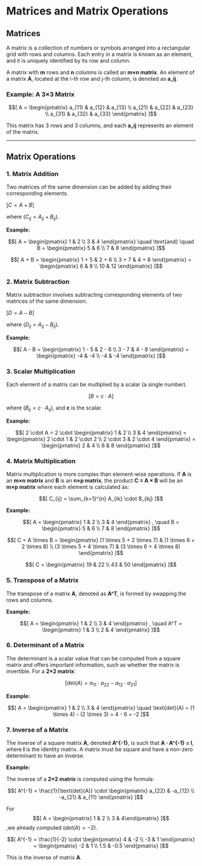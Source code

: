 
# Matrices and Matrix Operations

## Matrices
A matrix is a collection of numbers or symbols arranged into a rectangular grid with rows and columns. Each entry in a matrix is known as an element, and it is uniquely identified by its row and column.

A matrix with **m** rows and **n** columns is called an **m×n matrix**.
An element of a matrix **A**, located at the i-th row and j-th column, is denoted as **a_ij**.

### Example: A 3×3 Matrix

$$[
A = \begin{pmatrix} 
a_{11} & a_{12} & a_{13} \\ 
a_{21} & a_{22} & a_{23} \\
a_{31} & a_{32} & a_{33}
\end{pmatrix}
]$$

This matrix has 3 rows and 3 columns, and each **a_ij** represents an element of the matrix.

---

## Matrix Operations

### 1. Matrix Addition
Two matrices of the same dimension can be added by adding their corresponding elements.

$[
C = A + B
]$

where $( C_{ij} = A_{ij} + B_{ij} )$.

**Example:**

$$[
A = \begin{pmatrix} 
1 & 2 \\ 
3 & 4
\end{pmatrix}
\quad \text{and} \quad
B = \begin{pmatrix} 
5 & 6 \\ 
7 & 8
\end{pmatrix}
]$$

$$[
A + B = \begin{pmatrix} 
1 + 5 & 2 + 6 \\
3 + 7 & 4 + 8
\end{pmatrix} = \begin{pmatrix}
6 & 8 \\
10 & 12
\end{pmatrix}
]$$
### 2. Matrix Subtraction
Matrix subtraction involves subtracting corresponding elements of two matrices of the same dimension.

$[
D = A - B
]$

where $( D_{ij} = A_{ij} - B_{ij} )$.

**Example:**

$$[
A - B = \begin{pmatrix} 
1 - 5 & 2 - 6 \\
3 - 7 & 4 - 8
\end{pmatrix} = \begin{pmatrix} 
-4 & -4 \\
-4 & -4
\end{pmatrix}
]$$

### 3. Scalar Multiplication
Each element of a matrix can be multiplied by a scalar (a single number).

$$[
B = c \cdot A
]$$

where $( B_{ij} = c \cdot A_{ij} )$, and **c** is the scalar.

**Example:**

$$[
2 \cdot A = 2 \cdot \begin{pmatrix} 
1 & 2 \\ 
3 & 4
\end{pmatrix} = \begin{pmatrix} 
2 \cdot 1 & 2 \cdot 2 \\ 
2 \cdot 3 & 2 \cdot 4
\end{pmatrix} = \begin{pmatrix} 
2 & 4 \\ 
6 & 8
\end{pmatrix}
]$$

### 4. Matrix Multiplication
Matrix multiplication is more complex than element-wise operations. If **A** is an **m×n matrix** and **B** is an **n×p matrix**, the product **C = A × B** will be an **m×p matrix** where each element is calculated as:

$$[
C_{ij} = \sum_{k=1}^{n} A_{ik} \cdot B_{kj}
]$$

**Example:**

$$[
A = \begin{pmatrix} 
1 & 2 \\ 
3 & 4
\end{pmatrix}
, \quad
B = \begin{pmatrix} 
5 & 6 \\ 
7 & 8
\end{pmatrix}
]$$

$$[
C = A \times B = \begin{pmatrix} 
(1 \times 5 + 2 \times 7) & (1 \times 6 + 2 \times 8) \\
(3 \times 5 + 4 \times 7) & (3 \times 6 + 4 \times 8)
\end{pmatrix}
]$$

$$[
C = \begin{pmatrix} 
19 & 22 \\ 
43 & 50
\end{pmatrix}
]$$

### 5. Transpose of a Matrix
The transpose of a matrix **A**, denoted as **A^T**, is formed by swapping the rows and columns.

**Example:**

$$[
A = \begin{pmatrix} 
1 & 2 \\ 
3 & 4
\end{pmatrix}
, \quad A^T = \begin{pmatrix} 
1 & 3 \\ 
2 & 4
\end{pmatrix}
]$$

### 6. Determinant of a Matrix
The determinant is a scalar value that can be computed from a square matrix and offers important information, such as whether the matrix is invertible. For a **2×2 matrix**:

$$[
\text{det}(A) = a_{11} \cdot a_{22} - a_{12} \cdot a_{21}
]$$

**Example:**

$$[
A = \begin{pmatrix} 
1 & 2 \\ 
3 & 4
\end{pmatrix}
\quad \text{det}(A) = (1 \times 4) - (2 \times 3) = 4 - 6 = -2
]$$

### 7. Inverse of a Matrix
The inverse of a square matrix **A**, denoted **A^{-1}**, is such that **A ⋅ A^{-1} = I**, where **I** is the identity matrix. A matrix must be square and have a non-zero determinant to have an inverse.

**Example:**

The inverse of a **2×2 matrix** is computed using the formula:

$$[
A^{-1} = \frac{1}{\text{det}(A)} \cdot \begin{pmatrix} 
a_{22} & -a_{12} \\ 
-a_{21} & a_{11}
\end{pmatrix}
]$$

For
$$[
A = \begin{pmatrix} 
1 & 2 \\
3 & 4\end{pmatrix}
]$$
,we already computed $(det(A)=-2)$.

$$[
A^{-1} = \frac{1}{-2} \cdot \begin{pmatrix} 
4 & -2 \\ 
-3 & 1
\end{pmatrix} = \begin{pmatrix} 
-2 & 1 \\ 
1.5 & -0.5
\end{pmatrix}
]$$

This is the inverse of matrix **A**.


